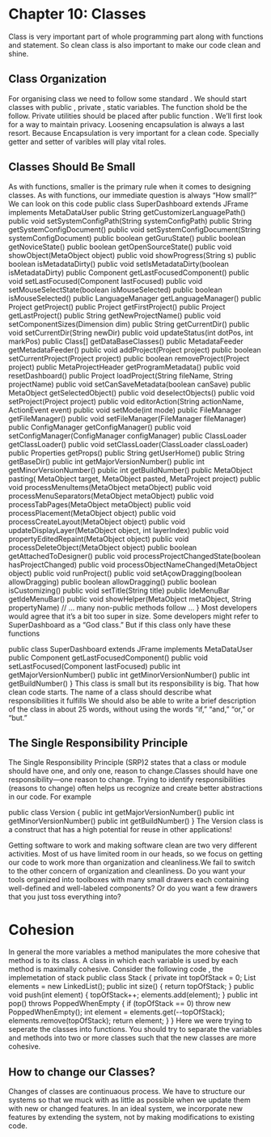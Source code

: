 # Chapter 10: Classes
Class is very important part of whole programming part along with functions and statement. So clean class is also important to make our code clean and shine.

## Class Organization
For organising class we need to follow some standard . We should start classes with public , private , static variables. The function shold be the follow.  Private utilities should be placed after public function . We’ll first look for
a way to maintain privacy. Loosening encapsulation is always a last resort. Because Encapsulation is very important for a clean code. Specially getter and setter of varibles will play vital roles.

## Classes Should Be Small
As with functions, smaller is the primary rule when it comes to
designing classes. As with functions, our immediate question is always “How small?”
We can look on this code
public class SuperDashboard extends JFrame implements MetaDataUser
public String getCustomizerLanguagePath()
public void setSystemConfigPath(String systemConfigPath)
public String getSystemConfigDocument()
public void setSystemConfigDocument(String systemConfigDocument)
public boolean getGuruState()
public boolean getNoviceState()
public boolean getOpenSourceState()
public void showObject(MetaObject object)
public void showProgress(String s)
public boolean isMetadataDirty()
public void setIsMetadataDirty(boolean isMetadataDirty)
public Component getLastFocusedComponent()
public void setLastFocused(Component lastFocused)
public void setMouseSelectState(boolean isMouseSelected)
public boolean isMouseSelected()
public LanguageManager getLanguageManager()
public Project getProject()
public Project getFirstProject()
public Project getLastProject()
public String getNewProjectName()
public void setComponentSizes(Dimension dim)
public String getCurrentDir()
public void setCurrentDir(String newDir)
public void updateStatus(int dotPos, int markPos)
public Class[] getDataBaseClasses()
public MetadataFeeder getMetadataFeeder()
public void addProject(Project project)
public boolean setCurrentProject(Project project)
public boolean removeProject(Project project)
public MetaProjectHeader getProgramMetadata()
public void resetDashboard()
public Project loadProject(String fileName, String projectName)
public void setCanSaveMetadata(boolean canSave)
public MetaObject getSelectedObject()
public void deselectObjects()
public void setProject(Project project)
public void editorAction(String actionName, ActionEvent event)
public void setMode(int mode)
public FileManager getFileManager()
public void setFileManager(FileManager fileManager)
public ConfigManager getConfigManager()
public void setConfigManager(ConfigManager configManager)
public ClassLoader getClassLoader()
public void setClassLoader(ClassLoader classLoader)
public Properties getProps()
public String getUserHome()
public String getBaseDir()
public int getMajorVersionNumber()
public int getMinorVersionNumber()
public int getBuildNumber()
public MetaObject pasting(
MetaObject target, MetaObject pasted, MetaProject project)
public void processMenuItems(MetaObject metaObject)
public void processMenuSeparators(MetaObject metaObject)
public void processTabPages(MetaObject metaObject)
public void processPlacement(MetaObject object)
public void processCreateLayout(MetaObject object)
public void updateDisplayLayer(MetaObject object, int layerIndex)
public void propertyEditedRepaint(MetaObject object)
public void processDeleteObject(MetaObject object)
public boolean getAttachedToDesigner()
public void processProjectChangedState(boolean hasProjectChanged)
public void processObjectNameChanged(MetaObject object)
public void runProject()
public void setAçowDragging(boolean allowDragging)
public boolean allowDragging()
public boolean isCustomizing()
public void setTitle(String title)
public IdeMenuBar getIdeMenuBar()
public void showHelper(MetaObject metaObject, String propertyName)
// ... many non-public methods follow ...
}
Most developers would agree that it’s a bit too super in size. Some developers might refer
to SuperDashboard as a “God class.”
But if this class only have these functions

public class SuperDashboard extends JFrame implements MetaDataUser
public Component getLastFocusedComponent()
public void setLastFocused(Component lastFocused)
public int getMajorVersionNumber()
public int getMinorVersionNumber()
public int getBuildNumber()
}
This class is small but its responsibility is big. That how clean code starts.
The name of a class should describe what responsibilities it fulfills
We should also be able to write a brief description of the class in about 25 words,
without using the words “if,” “and,” “or,” or “but.”

## The Single Responsibility Principle
The Single Responsibility Principle (SRP)2 states that a class or module should have one,
and only one, reason to change.Classes should have one responsibility—one reason to
change. Trying to identify responsibilities (reasons to change) often helps us recognize and
create better abstractions in our code. For example 

public class Version {
public int getMajorVersionNumber()
public int getMinorVersionNumber()
public int getBuildNumber()
}
The Version class is a construct that has a high potential for reuse in other
applications!

Getting software to work and making software clean are two very different activities.
Most of us have limited room in our heads, so we focus on getting our code to work more
than organization and cleanliness.We fail to switch to the other concern of organization and cleanliness. Do you want your tools organized into toolboxes with many
small drawers each containing well-defined and well-labeled components? Or do you want
a few drawers that you just toss everything into?
 # Cohesion
 In general the more variables a method
manipulates the more cohesive that method is to its class. A class in which each variable is
used by each method is maximally cohesive.
Consider the following code , the implemetation of stack
public class Stack {
private int topOfStack = 0;
List<Integer> elements = new LinkedList<Integer>();
public int size() {
return topOfStack;
}
public void push(int element) {
topOfStack++;
elements.add(element);
}
public int pop() throws PoppedWhenEmpty {
if (topOfStack == 0)
throw new PoppedWhenEmpty();
int element = elements.get(--topOfStack);
elements.remove(topOfStack);
return element;
}
}
Here we were trying to seperate the classes into functions.  You should try to separate the variables and methods into two or
more classes such that the new classes are more cohesive.
  
##  How to change our Classes?
Changes of classes are continuaous process. 
 We have to structure our systems so that we muck with as little as possible when we
update them with new or changed features. In an ideal system, we incorporate new features
by extending the system, not by making modifications to existing code.


